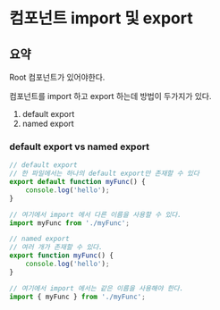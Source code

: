 # 컴포넌트 import 및 export

## 요약
Root 컴포넌트가 있어야한다.

컴포넌트를 import 하고 export 하는데 방법이 두가지가 있다. 
1. default export
2. named export

### default export vs named export
```js
// default export
// 한 파일에서는 하나의 default export만 존재할 수 있다
export default function myFunc() {
    console.log('hello');
}

// 여기에서 import 에서 다른 이름을 사용할 수 있다. 
import myFunc from './myFunc';

// named export
// 여러 개가 존재할 수 있다.
export function myFunc() {
    console.log('hello');
}

// 여기에서 import 에서는 같은 이름을 사용해야 한다.
import { myFunc } from './myFunc';

```